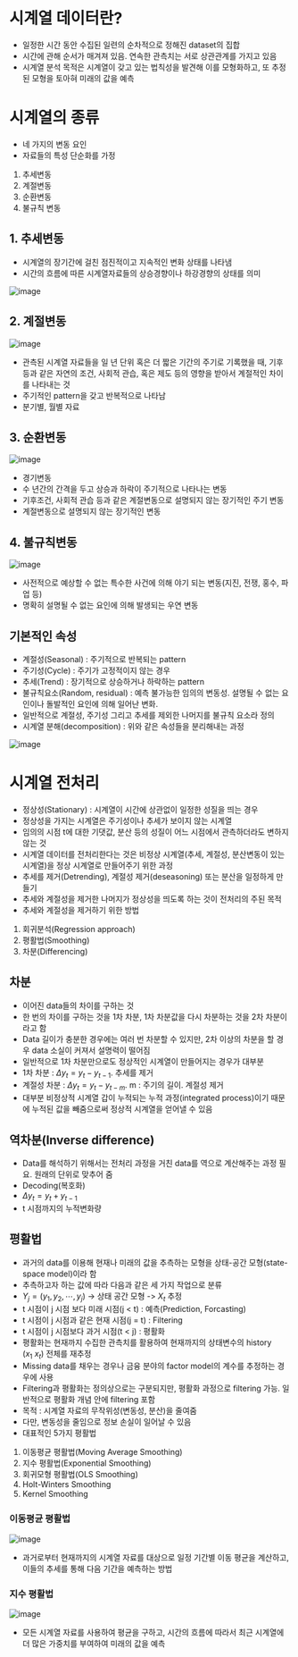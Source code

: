 # 시계열 데이터란?

- 일정한 시간 동안 수집된 일련의 순차적으로 정해진 dataset의 집합
- 시간에 관해 순서가 매겨져 있음. 연속한 관측치는 서로 상관관계를 가지고 있음
- 시계열 분석 목적은 시계열이 갖고 있는 법칙성을 발견해 이를 모형화하고, 또 추정된 모형을 토아혀 미래의 값을 예측

# 시계열의 종류
- 네 가지의 변동 요인
- 자료들의 특성 단순화를 가정
1. 추세변동
2. 계절변동
3. 순환변동
4. 불규칙 변동

## 1. 추세변동
- 시계열의 장기간에 걸친 점진적이고 지속적인 변화 상태를 나타냄
- 시간의 흐름에 따른 시계열자료들의 상승경향이나 하강경향의 상태를 의미

![image](https://github.com/as9786/ML-DLPratice/assets/80622859/4d2353cc-ed20-4313-bdcf-0a31e4af2199)

## 2. 계절변동

![image](https://github.com/as9786/ML-DLPratice/assets/80622859/35d91059-6ff5-4c00-8f4e-b5dbefd911a3)

- 관측된 시계열 자료들을 일 년 단위 혹은 더 짧은 기간의 주기로 기록했을 때, 기후 등과 같은 자연의 조건, 사회적 관습, 혹은 제도 등의 영향을 받아서 계절적인 차이를 나타내는 것
- 주기적인 pattern을 갖고 반복적으로 나타남
- 분기별, 월별 자료

## 3. 순환변동

![image](https://github.com/as9786/ML-DLPratice/assets/80622859/8113bd0e-5540-481c-8779-a34e7714d92c)

- 경기변동
- 수 년간의 간격을 두고 상승과 하락이 주기적으로 나타나는 변동
- 기후조건, 사회적 관습 등과 같은 계절변동으로 설명되지 않는 장기적인 주기 변동
- 계절변동으로 설명되지 않는 장기적인 변동

## 4. 불규칙변동

![image](https://github.com/as9786/ML-DLPratice/assets/80622859/7c648de2-307d-4b27-9e86-9eee9125326d)

- 사전적으로 예상할 수 없는 특수한 사건에 의해 야기 되는 변동(지진, 전쟁, 홍수, 파업 등)
- 명확히 설명될 수 없는 요인에 의해 발생되는 우연 변동

## 기본적인 속성
- 계절성(Seasonal) : 주기적으로 반복되는 pattern
- 주기성(Cycle) : 주기가 고정적이지 않는 경우
- 추세(Trend) : 장기적으로 상승하거나 하락하는 pattern
- 불규칙요소(Random, residual) : 예측 불가능한 임의의 변동성. 설명될 수 없는 요인이나 돌발적인 요인에 의해 일어난 변화.
- 일반적으로 계절성, 주기성 그리고 추세를 제외한 나머지를 불규칙 요소라 정의
- 시계열 분해(decomposition) : 위와 같은 속성들을 분리해내는 과정

![image](https://github.com/as9786/ML-DLPratice/assets/80622859/0910a201-443d-452d-8b9d-4778b569d250)

# 시계열 전처리
- 정상성(Stationary) : 시계열이 시간에 상관없이 일정한 성질을 띄는 경우
- 정상성을 가지는 시계열은 주기성이나 추세가 보이지 않는 시계열
- 임의의 시점 t에 대한 기댓값, 분산 등의 성질이 어느 시점에서 관측하더라도 변하지 않는 것
- 시계열 데이터를 전처리한다는 것은 비정상 시계열(추세, 계절성, 분산변동이 있는 시계열)을 정상 시계열로 만들어주기 위한 과정
- 추세를 제거(Detrending), 계절성 제거(deseasoning) 또는 분산을 일정하게 만들기
- 추세와 계절성을 제거한 나머지가 정상성을 띄도록 하는 것이 전처리의 주된 목적
- 추세와 계절성을 제거하기 위한 방법
1. 회귀분석(Regression approach)
2. 평활법(Smoothing)
3. 차분(Differencing)


## 차분
- 이어진 data들의 차이를 구하는 것
- 한 번의 차이를 구하는 것을 1차 차분, 1차 차분값을 다시 차분하는 것을 2차 차분이라고 함
- Data 길이가 충분한 경우에는 여러 번 차분할 수 있지만, 2차 이상의 차분을 할 경우 data 소실이 커져서 설명력이 떨어짐
- 일반적으로 1차 차분만으로도 정상적인 시계열이 만들어지는 경우가 대부분
- 1차 차분 : $\Delta y_t = y_t - y_{t-1}$. 추세를 제거
- 계절성 차분 :  $\Delta y_t = y_t - y_{t-m}$. m : 주기의 길이. 계절성 제거
- 대부분 비정상적 시계열 갑이 누적되는 누적 과정(integrated process)이기 때문에 누적된 값을 빼줌으로써 정상적 시계열을 얻어낼 수 있음

## 역차분(Inverse difference)
- Data를 해석하기 위해서는 전처리 과정을 거친 data를 역으로 계산해주는 과정 필요. 원래의 단위로 맞추어 줌
- Decoding(복호화)
- $\Delta y_t = y_t + y_{t-1}$
-  t 시점까지의 누적변화량

## 평활법
- 과거의 data를 이용해 현재나 미래의 값을 추측하는 모형을 상태-공간 모형(state-space model)이라 함
- 추측하고자 하는 값에 따라 다음과 같은 세 가지 작업으로 분류
- $Y_j = (y_1, y_2, \cdots, y_j)$ -> 상태 공간 모형 -> $X_t$ 추정
- t 시점이 j 시점 보다 미래 시점(j < t) : 예측(Prediction, Forcasting)
- t 시점이 j 시점과 같은 현재 시점(j = t) : Filtering
- t 시점이 j 시점보다 과거 시점(t < j) : 평활화
- 평활화는 현재까지 수집한 관측치를 활용하여 현재까지의 상태변수의 history $(x_1 ~ x_t)$ 전체를 재추정
- Missing data를 채우는 경우나 금융 분야의 factor model의 계수를 추정하는 경우에 사용
- Filtering과 평활화는 정의상으로는 구분되지만, 평활화 과정으로 filtering 가능. 일반적으로 평활화 개념 안에 filtering 포함
- 목적 : 시계열 자료의 무작위성(변동성, 분산)을 줄여줌
- 다만, 변동성을 줄임으로 정보 손실이 일어날 수 있음
- 대표적인 5가지 평활법
1. 이동평균 평활법(Moving Average Smoothing)
2. 지수 평활법(Exponential Smoothing)
3. 회귀모형 평활법(OLS Smoothing)
4. Holt-Winters Smoothing
5. Kernel Smoothing

### 이동평균 평활법

![image](https://github.com/as9786/ML-DLPratice/assets/80622859/22f363c0-cc6f-403c-a59c-2d495449bf9b)
- 과거로부터 현재까지의 시계열 자료를 대상으로 일정 기간별 이동 평균을 계산하고, 이들의 추세를 통해 다음 기간을 예측하는 방법

### 지수 평활법

![image](https://github.com/as9786/ML-DLPratice/assets/80622859/44a3eb9d-96a9-4137-9834-b00cab4c0210)

- 모든 시계열 자료를 사용하여 평균을 구하고, 시간의 흐름에 따라서 최근 시계열에 더 많은 가중치를 부여하여 미래의 값을 예측






